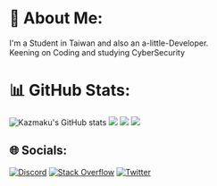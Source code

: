 # 💫 About Me:
I'm a Student in Taiwan and also an a-little-Developer.</br>
Keening on Coding and studying CyberSecurity
# 📊 GitHub Stats:
![Kazmaku's GitHub stats](https://github-readme-stats.vercel.app/api?username=Kazmaku&theme=ayu-mirage&show_icons=true&hide_border=true)
![](https://github-readme-stats.vercel.app/api?username=Kazmaku&theme=ayu-mirage&hide_border=true&include_all_commits=true&count_private=true)
![](https://github-readme-streak-stats.herokuapp.com/?user=Kazmaku&theme=ayu-mirage&hide_border=true)
![](https://github-readme-stats.vercel.app/api/top-langs/?username=Kazmaku&theme=ayu-mirage&hide_border=true&include_all_commits=true&count_private=true&layout=compact)


## 🌐 Socials:
[![Discord](https://img.shields.io/badge/Discord-%237289DA.svg?logo=discord&logoColor=white)](https://discord.com/users/531501209790709782) 
[![Stack Overflow](https://img.shields.io/badge/-Stackoverflow-FE7A16?logo=stack-overflow&logoColor=white)](https://stackoverflow.com/users/15520518)
[![Twitter](https://img.shields.io/badge/Twitter-%231DA1F2.svg?logo=Twitter&logoColor=white)](https://twitter.com/Kazmaku) 
